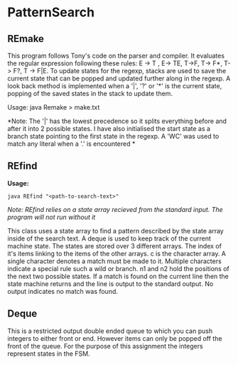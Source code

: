 # PatternSearch

## REmake
This program follows Tony's code on the parser and compiler. It evaluates the regular expression following these rules: E -> T , E-> TE, T->F, T-> F*, T-> F?, T -> F|E. To update states for the regexp, stacks are used to save the current state that can be popped and updated further along in the regexp. A look back method is implemented when a '|', '?' or '*' is the current state, popping of the saved states in the stack to update them.

Usage: java Remake > make.txt

*Note: The '|' has the lowest precedence so it splits everything before and after it into 2 possible states. 
I have also initialised the start state as a branch state pointing to the first state in the regexp. 
A 'WC' was used to match any literal when a '.' is encountered *


## REfind

__**Usage:**__

`java REfind "<path-to-search-text>"`

*Note: REfind relies on a state array recieved from the standard input. The program will not run without it*

This class uses a state array to find a pattern described by the state array inside of the search text. A deque is used to keep track of the current machine state. The states are stored over 3 different arrays. The index of it's items linking to the items of the other arrays. c is the character array. A single character denotes a match must be made to it. Multiple characters indicate a special rule such a wild or branch. n1 and n2 hold the positions of the next two possible states. If a match is found on the current line then the state machine returns and the line is output to the standard output. No output indicates no match was found.

## Deque
This is a restricted output double ended queue to which you can push integers to either front or end. However items can only be popped off the front of the queue. For the purpose of this assignment the integers represent states in the FSM.
